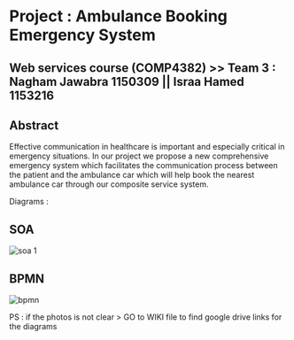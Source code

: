 # Project : Ambulance Booking Emergency System 

## Web services course (COMP4382) >> Team 3 : Nagham Jawabra 1150309 || Israa Hamed 1153216


## Abstract

Effective communication in healthcare is important and especially critical in emergency situations. In our project we propose a new comprehensive emergency system which facilitates the communication process between the patient and the ambulance car which will help book the nearest ambulance car through our composite service system.


Diagrams : 


## SOA
![soa 1](https://user-images.githubusercontent.com/36053501/47459695-78dc8280-d7e5-11e8-8d05-706169905dfb.png)



## BPMN 
![bpmn](https://user-images.githubusercontent.com/36053501/47452471-095d9780-d7d3-11e8-9e9c-5215ea948c18.png)

PS : if the photos is not clear > GO to WIKI file to find  google drive links for the diagrams 
